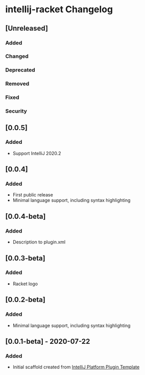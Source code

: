 <!-- Keep a Changelog guide -> https://keepachangelog.com -->

# intellij-racket Changelog

## [Unreleased]
### Added

### Changed

### Deprecated

### Removed

### Fixed

### Security
## [0.0.5]
### Added
- Support IntelliJ 2020.2

## [0.0.4]
### Added
- First public release
- Minimal language support, including syntax highlighting

## [0.0.4-beta]
### Added
- Description to plugin.xml

## [0.0.3-beta]
### Added
- Racket logo

## [0.0.2-beta]
### Added
- Minimal language support, including syntax highlighting

## [0.0.1-beta] - 2020-07-22
### Added
- Initial scaffold created from [IntelliJ Platform Plugin Template](https://github.com/JetBrains/intellij-platform-plugin-template)

